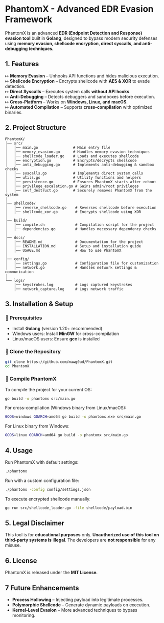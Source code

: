 
# PhantomX - Advanced EDR Evasion Framework

PhantomX is an advanced **EDR (Endpoint Detection and Response) evasion tool** built in **Golang**, designed to bypass modern security defenses using **memory evasion, shellcode encryption, direct syscalls, and anti-debugging techniques**.

## 1. Features

↦ **Memory Evasion** – Unhooks API functions and hides malicious execution.  
↦ **Shellcode Encryption** – Encrypts shellcode with **AES & XOR** to evade detection.  
↦ **Direct Syscalls** – Executes system calls **without API hooks**.  
↦ **Anti-Debugging** – Detects debuggers and sandboxes before execution.  
↦ **Cross-Platform** – Works on **Windows, Linux, and macOS**.  
↦ **Automated Compilation** – Supports **cross-compilation** with optimized binaries.  


## 2. Project Structure

```
PhantomX/
│── src/
│   │── main.go                # Main entry file
│   │── memory_evasion.go      # Handles memory evasion techniques
│   │── shellcode_loader.go    # Loads and executes shellcode
│   │── encryption.go          # Encrypts/decrypts shellcode
│   │── anti_debugging.go      # Implements anti-debugging & sandbox checks
│   │── syscalls.go            # Implements direct system calls
│   │── utils.go               # Utility functions and helpers
│   │── persistence.go         # Ensures PhantomX starts after reboot
│   │── privilege_escalation.go # Gains admin/root privileges
│   │── self_destruct.go       # Securely removes PhantomX from the system
│
│── shellcode/
│   │── reverse_shellcode.go    # Reverses shellcode before execution
│   │── shellcode_xor.go        # Encrypts shellcode using XOR
│
│── build/
│   │── compile.sh              # Compilation script for the project
│   │── dependencies.go         # Handles necessary dependency checks
│
│── docs/
│   │── README.md               # Documentation for the project
│   │── INSTALLATION.md         # Setup and installation guide
│   │── USAGE.md                # How to use PhantomX
│
│── config/
│   │── settings.go             # Configuration file for customization
│   │── network.go              # Handles network settings & communication
│
└── logs/
    │── keystrokes.log          # Logs captured keystrokes
    │── network_capture.log     # Logs network traffic
```


## 3. Installation & Setup

### **🔹 Prerequisites**
- Install **Golang** (version 1.20+ recommended)
- Windows users: Install **MinGW** for cross-compilation
- Linux/macOS users: Ensure **gcc** is installed

### **🔹 Clone the Repository**
```sh
git clone https://github.com/mawg0ud/PhantomX.git
cd PhantomX
```

### **🔹 Compile PhantomX**
To compile the project for your current OS:
```sh
go build -o phantomx src/main.go
```

For cross-compilation (Windows binary from Linux/macOS):
```sh
GOOS=windows GOARCH=amd64 go build -o phantomx.exe src/main.go
```

For Linux binary from Windows:
```sh
GOOS=linux GOARCH=amd64 go build -o phantomx src/main.go
```

## 4. Usage

Run PhantomX with default settings:
```sh
./phantomx
```

Run with a custom configuration file:
```sh
./phantomx -config config/settings.json
```

To execute encrypted shellcode manually:
```sh
go run src/shellcode_loader.go -file shellcode/payload.bin
```


## 5. Legal Disclaimer
This tool is for **educational purposes** only. **Unauthorized use of this tool on third-party systems is illegal**. The developers are **not responsible** for any misuse.


## 6. License
PhantomX is released under the **MIT License**.


## 7 Future Enhancements
-  **Process Hollowing** – Injecting payload into legitimate processes.
-  **Polymorphic Shellcode** – Generate dynamic payloads on execution.
-  **Kernel-Level Evasion** – More advanced techniques to bypass monitoring.
